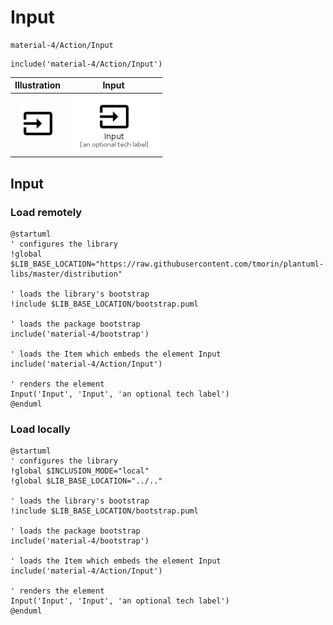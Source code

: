 # Input


```text
material-4/Action/Input
```

```text
include('material-4/Action/Input')
```



| Illustration | Input |
| :---: | :---: |
| ![illustration for Illustration](../../material-4/Action/Input.png) | ![illustration for Input](../../material-4/Action/Input.Local.png) |




## Input

### Load remotely
```plantuml
@startuml
' configures the library
!global $LIB_BASE_LOCATION="https://raw.githubusercontent.com/tmorin/plantuml-libs/master/distribution"

' loads the library's bootstrap
!include $LIB_BASE_LOCATION/bootstrap.puml

' loads the package bootstrap
include('material-4/bootstrap')

' loads the Item which embeds the element Input
include('material-4/Action/Input')

' renders the element
Input('Input', 'Input', 'an optional tech label')
@enduml
```

### Load locally
```plantuml
@startuml
' configures the library
!global $INCLUSION_MODE="local"
!global $LIB_BASE_LOCATION="../.."

' loads the library's bootstrap
!include $LIB_BASE_LOCATION/bootstrap.puml

' loads the package bootstrap
include('material-4/bootstrap')

' loads the Item which embeds the element Input
include('material-4/Action/Input')

' renders the element
Input('Input', 'Input', 'an optional tech label')
@enduml
```

